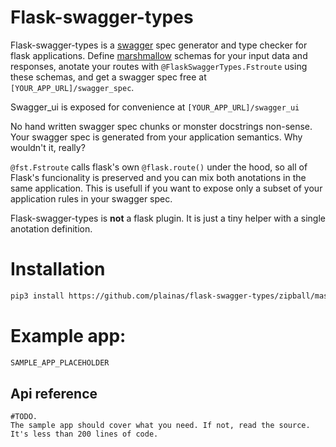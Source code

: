 # Flask-swagger-types

Flask-swagger-types is a [swagger](https://swagger.io/) spec generator and type checker for flask applications. Define [marshmallow](https://marshmallow.readthedocs.io/en/stable/index.html) schemas for your input data and responses, anotate your routes with `@FlaskSwaggerTypes.Fstroute` using these schemas, and get a swagger spec free at `[YOUR_APP_URL]/swagger_spec`.

Swagger_ui is exposed for convenience at `[YOUR_APP_URL]/swagger_ui`

No hand written swagger spec chunks or monster docstrings non-sense. Your swagger spec is generated from your application semantics. Why wouldn't it, really?

`@fst.Fstroute` calls flask's own `@flask.route()` under the hood, so all of Flask's funcionality is preserved and you can mix both anotations in the same application. This is usefull if you want to expose only a subset of your application rules in your swagger spec.

Flask-swagger-types is **not** a flask plugin. It is just a tiny helper with a single anotation definition.

# Installation

```bash
pip3 install https://github.com/plainas/flask-swagger-types/zipball/master
```

# Example app:

```python
SAMPLE_APP_PLACEHOLDER
```

## Api reference
    #TODO.
    The sample app should cover what you need. If not, read the source. It's less than 200 lines of code.